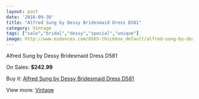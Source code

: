 ```yaml
---
layout: post
date: '2016-09-30'
title: "Alfred Sung by Dessy Bridesmaid Dress D581"
category: Vintage
tags: ["sale","bridal","dessy","special","unique"]
image: http://www.eudances.com/6565-thickbox_default/alfred-sung-by-dessy-bridesmaid-dress-d581.jpg
---
```

Alfred Sung by Dessy Bridesmaid Dress D581

On Sales: **$242.99**
<a href="https://www.eudances.com/en/vintage/2406-alfred-sung-by-dessy-bridesmaid-dress-d581.html"><amp-img layout="responsive" width="600" height="600" src="//www.eudances.com/6565-thickbox_default/alfred-sung-by-dessy-bridesmaid-dress-d581.jpg" alt="Alfred Sung by Dessy Bridesmaid Dress D581 0" /></a>
<a href="https://www.eudances.com/en/vintage/2406-alfred-sung-by-dessy-bridesmaid-dress-d581.html"><amp-img layout="responsive" width="600" height="600" src="//www.eudances.com/6566-thickbox_default/alfred-sung-by-dessy-bridesmaid-dress-d581.jpg" alt="Alfred Sung by Dessy Bridesmaid Dress D581 1" /></a>

Buy it: [Alfred Sung by Dessy Bridesmaid Dress D581](https://www.eudances.com/en/vintage/2406-alfred-sung-by-dessy-bridesmaid-dress-d581.html "Alfred Sung by Dessy Bridesmaid Dress D581")

View more: [Vintage](https://www.eudances.com/en/29-vintage "Vintage")